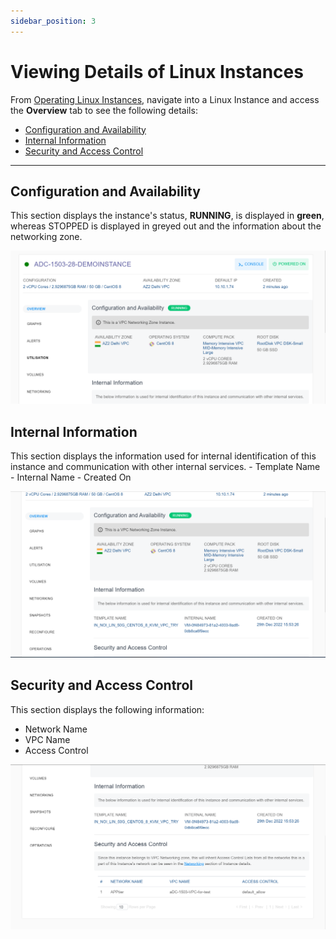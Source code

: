 ```yaml
---
sidebar_position: 3
---
```

# Viewing Details of Linux Instances

From [Operating Linux Instances](AboutLinuxInstances.md), navigate into a Linux Instance and access the **Overview** tab to see the following details:

- [Configuration and Availability](#configuration-and-availability)
- [Internal Information](#internal-information)
- [Security and Access Control](#security-and-access-control)
---
## Configuration and Availability

This section displays the instance's status, **RUNNING**, is displayed in <span class="green">**green**</span>, whereas STOPPED is displayed in greyed out and the information about the networking zone.

![Viewing Details of Linux Instances](img/ViewingDetailsofLinuxInstances1.png)

## Internal Information
This section displays the information used for internal identification of this instance and communication with other internal services.
    - Template Name
    - Internal Name
    - Created On

![Viewing Details of Linux Instances](img/ViewingDetailsofLinuxInstances2.png)

## Security and Access Control
This section displays the following information:

- Network Name
- VPC Name
- Access Control

![Viewing Details of Linux Instances](img/ViewingDetailsofLinuxInstances3.png)
